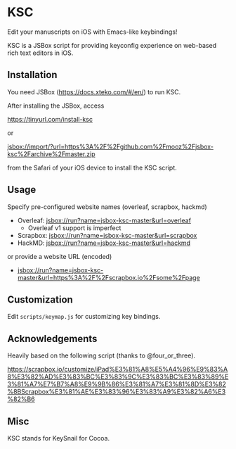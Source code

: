 # KSC

Edit your manuscripts on iOS with Emacs-like keybindings!

KSC is a JSBox script for providing keyconfig experience on web-based rich text editors in iOS.

## Installation

You need JSBox (https://docs.xteko.com/#/en/) to run KSC.

After installing the JSBox, access

<https://tinyurl.com/install-ksc>

or

[jsbox://import/?url=https%3A%2F%2Fgithub.com%2Fmooz%2Fjsbox-ksc%2Farchive%2Fmaster.zip](jsbox://run?name=jsbox-ksc-master&url=overleaf)

from the Safari of your iOS device to install the KSC script.

## Usage

Specify pre-configured website names (overleaf, scrapbox, hackmd)

- Overleaf: [jsbox://run?name=jsbox-ksc-master&url=overleaf](jsbox://run?name=jsbox-ksc-master&url=overleaf)
  - Overleaf v1 support is imperfect
- Scrapbox: [jsbox://run?name=jsbox-ksc-master&url=scrapbox](jsbox://run?name=jsbox-ksc-master&url=overleaf)
- HackMD: [jsbox://run?name=jsbox-ksc-master&url=hackmd](jsbox://run?name=jsbox-ksc-master&url=overleaf)

or provide a website URL (encoded)

- [jsbox://run?name=jsbox-ksc-master&url=https%3A%2F%2Fscrapbox.io%2Fsome%2Fpage](jsbox://run?name=jsbox-ksc-master&url=overleaf)

## Customization

Edit `scripts/keymap.js` for customizing key bindings.

## Acknowledgements

Heavily based on the following script (thanks to @four_or_three).

<https://scrapbox.io/customize/iPad%E3%81%A8%E5%A4%96%E9%83%A8%E3%82%AD%E3%83%BC%E3%83%9C%E3%83%BC%E3%83%89%E3%81%A7%E7%B7%A8%E9%9B%86%E3%81%A7%E3%81%8D%E3%82%8BScrapbox%E3%81%AE%E3%83%96%E3%83%A9%E3%82%A6%E3%82%B6>

## Misc

KSC stands for KeySnail for Cocoa.

